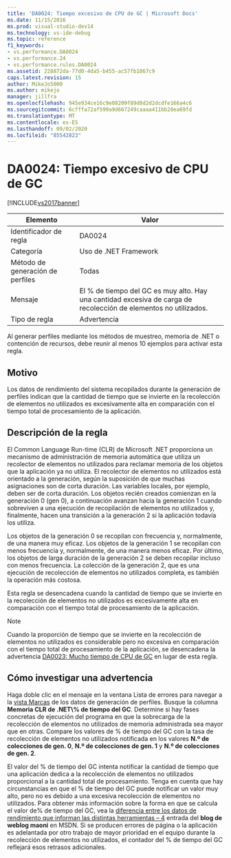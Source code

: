 ```yaml
---
title: 'DA0024: Tiempo excesivo de CPU de GC | Microsoft Docs'
ms.date: 11/15/2016
ms.prod: visual-studio-dev14
ms.technology: vs-ide-debug
ms.topic: reference
f1_keywords:
- vs.performance.DA0024
- vs.performance.24
- vs.performance.rules.DA0024
ms.assetid: 228872da-77d0-4da5-b455-ac57fb1867c9
caps.latest.revision: 15
author: MikeJo5000
ms.author: mikejo
manager: jillfra
ms.openlocfilehash: 945e934ce16c9e08209f89d8d2d2dcdfe166a4c6
ms.sourcegitcommit: 6cfffa72af599a9d667249caaaa411bb28ea69fd
ms.translationtype: MT
ms.contentlocale: es-ES
ms.lasthandoff: 09/02/2020
ms.locfileid: "85542823"
---
```

# <a name="da0024-excessive-gc-cpu-time"></a>DA0024: Tiempo excesivo de CPU de GC
[!INCLUDE[vs2017banner](../includes/vs2017banner.md)]

|Elemento|Valor|  
|-|-|  
|Identificador de regla|DA0024|  
|Categoría|Uso de .NET Framework|  
|Método de generación de perfiles|Todas|  
|Mensaje|El % de tiempo del GC es muy alto. Hay una cantidad excesiva de carga de recolección de elementos no utilizados.|  
|Tipo de regla|Advertencia|  
  
 Al generar perfiles mediante los métodos de muestreo, memoria de .NET o contención de recursos, debe reunir al menos 10 ejemplos para activar esta regla.  
  
## <a name="cause"></a>Motivo  
 Los datos de rendimiento del sistema recopilados durante la generación de perfiles indican que la cantidad de tiempo que se invierte en la recolección de elementos no utilizados es excesivamente alta en comparación con el tiempo total de procesamiento de la aplicación.  
  
## <a name="rule-description"></a>Descripción de la regla  
 El Common Language Run-time (CLR) de Microsoft .NET proporciona un mecanismo de administración de memoria automática que utiliza un recolector de elementos no utilizados para reclamar memoria de los objetos que la aplicación ya no utiliza. El recolector de elementos no utilizados está orientado a la generación, según la suposición de que muchas asignaciones son de corta duración. Las variables locales, por ejemplo, deben ser de corta duración. Los objetos recién creados comienzan en la generación 0 (gen 0), a continuación avanzan hacia la generación 1 cuando sobreviven a una ejecución de recopilación de elementos no utilizados y, finalmente, hacen una transición a la generación 2 si la aplicación todavía los utiliza.  
  
 Los objetos de la generación 0 se recopilan con frecuencia y, normalmente, de una manera muy eficaz. Los objetos de la generación 1 se recopilan con menos frecuencia y, normalmente, de una manera menos eficaz. Por último, los objetos de larga duración de la generación 2 se deben recopilar incluso con menos frecuencia. La colección de la generación 2, que es una ejecución de recolección de elementos no utilizados completa, es también la operación más costosa.  
  
 Esta regla se desencadena cuando la cantidad de tiempo que se invierte en la recolección de elementos no utilizados es excesivamente alta en comparación con el tiempo total de procesamiento de la aplicación.  
  
> [!NOTE]
> Cuando la proporción de tiempo que se invierte en la recolección de elementos no utilizados es considerable pero no excesiva en comparación con el tiempo total de procesamiento de la aplicación, se desencadena la advertencia [DA0023: Mucho tiempo de CPU de GC](../profiling/da0023-high-gc-cpu-time.md) en lugar de esta regla.  
  
## <a name="how-to-investigate-a-warning"></a>Cómo investigar una advertencia  
 Haga doble clic en el mensaje en la ventana Lista de errores para navegar a la [vista Marcas](../profiling/marks-view.md) de los datos de generación de perfiles. Busque la columna **Memoria CLR de .NET\\% de tiempo del GC**. Determine si hay fases concretas de ejecución del programa en que la sobrecarga de la recolección de elementos no utilizados de memoria administrada sea mayor que en otras. Compare los valores de % de tiempo del GC con la tasa de recolección de elementos no utilizados notificada en los valores **N.º de colecciones de gen. 0**, **N.º de colecciones de gen. 1** y **N.º de colecciones de gen. 2**.  
  
 El valor del % de tiempo del GC intenta notificar la cantidad de tiempo que una aplicación dedica a la recolección de elementos no utilizados proporcional a la cantidad total de procesamiento. Tenga en cuenta que hay circunstancias en que el % de tiempo del GC puede notificar un valor muy alto, pero no es debido a una excesiva recolección de elementos no utilizados. Para obtener más información sobre la forma en que se calcula el valor de% de tiempo del GC, vea la [diferencia entre los datos de rendimiento que informan las distintas herramientas – 4](https://devblogs.microsoft.com/dotnet/difference-between-perf-data-reported-by-different-tools-4/) entrada del **blog de weblog maoni** en MSDN. Si se producen errores de página o la aplicación es adelantada por otro trabajo de mayor prioridad en el equipo durante la recolección de elementos no utilizados, el contador del % de tiempo del GC reflejará esos retrasos adicionales.
